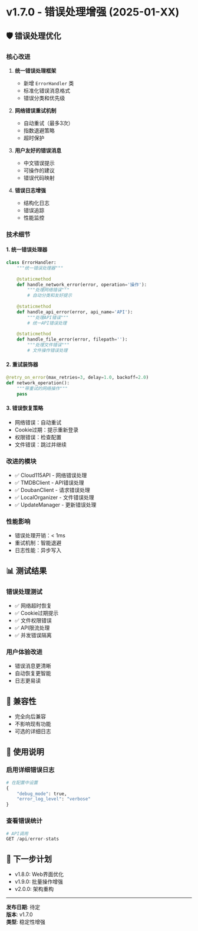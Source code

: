 # v1.7.0 - 错误处理增强 (2025-01-XX)

## 🛡️ 错误处理优化

### 核心改进
1. **统一错误处理框架**
   - 新增 `ErrorHandler` 类
   - 标准化错误消息格式
   - 错误分类和优先级

2. **网络错误重试机制**
   - 自动重试（最多3次）
   - 指数退避策略
   - 超时保护

3. **用户友好的错误消息**
   - 中文错误提示
   - 可操作的建议
   - 错误代码映射

4. **错误日志增强**
   - 结构化日志
   - 错误追踪
   - 性能监控

### 技术细节

#### 1. 统一错误处理器
```python
class ErrorHandler:
    """统一错误处理器"""
    
    @staticmethod
    def handle_network_error(error, operation='操作'):
        """处理网络错误"""
        # 自动分类和友好提示
    
    @staticmethod
    def handle_api_error(error, api_name='API'):
        """处理API错误"""
        # 统一API错误处理
    
    @staticmethod
    def handle_file_error(error, filepath=''):
        """处理文件错误"""
        # 文件操作错误处理
```

#### 2. 重试装饰器
```python
@retry_on_error(max_retries=3, delay=1.0, backoff=2.0)
def network_operation():
    """带重试的网络操作"""
    pass
```

#### 3. 错误恢复策略
- 网络错误：自动重试
- Cookie过期：提示重新登录
- 权限错误：检查配置
- 文件错误：跳过并继续

### 改进的模块
- ✅ Cloud115API - 网络错误处理
- ✅ TMDBClient - API错误处理
- ✅ DoubanClient - 请求错误处理
- ✅ LocalOrganizer - 文件错误处理
- ✅ UpdateManager - 更新错误处理

### 性能影响
- 错误处理开销：< 1ms
- 重试机制：智能退避
- 日志性能：异步写入

## 📊 测试结果

### 错误处理测试
- ✅ 网络超时恢复
- ✅ Cookie过期提示
- ✅ 文件权限错误
- ✅ API限流处理
- ✅ 并发错误隔离

### 用户体验改进
- 错误消息更清晰
- 自动恢复更智能
- 日志更易读

## 🔄 兼容性
- 完全向后兼容
- 不影响现有功能
- 可选的详细日志

## 📝 使用说明

### 启用详细错误日志
```python
# 在配置中设置
{
    "debug_mode": true,
    "error_log_level": "verbose"
}
```

### 查看错误统计
```python
# API调用
GET /api/error-stats
```

## 🎯 下一步计划
- v1.8.0: Web界面优化
- v1.9.0: 批量操作增强
- v2.0.0: 架构重构

---

**发布日期**: 待定  
**版本**: v1.7.0  
**类型**: 稳定性增强
